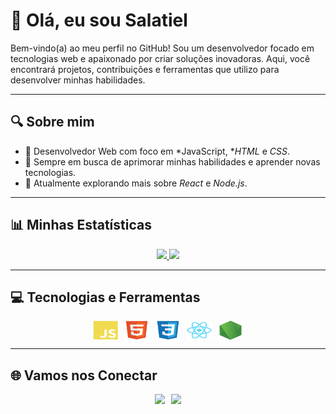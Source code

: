 # 👋 Olá, eu sou Salatiel

Bem-vindo(a) ao meu perfil no GitHub! Sou um desenvolvedor focado em tecnologias web e apaixonado por criar soluções inovadoras. Aqui, você encontrará projetos, contribuições e ferramentas que utilizo para desenvolver minhas habilidades.

---

## 🔍 Sobre mim

- 💼 Desenvolvedor Web com foco em *JavaScript, **HTML* e *CSS*.
- 🎯 Sempre em busca de aprimorar minhas habilidades e aprender novas tecnologias.
- 🌱 Atualmente explorando mais sobre *React* e *Node.js*.

---

## 📊 Minhas Estatísticas

<div align="center">
   <a href="https://github.com/salatiel-dev">
      <img height="180em" src="https://github-readme-stats.vercel.app/api?username=salatiel-dev&show_icons=true&theme=tokyonight&include_all_commits=true&count_private=true"/>
      <img height="180em" src="https://github-readme-stats.vercel.app/api/top-langs/?username=salatiel-dev&layout=compact&langs_count=6&theme=tokyonight"/>
   </a>
</div>

---

## 💻 Tecnologias e Ferramentas

<div style="display: flex; gap: 10px; justify-content: center; align-items: center;">
  <img alt="JavaScript" height="30" width="40" src="https://raw.githubusercontent.com/devicons/devicon/master/icons/javascript/javascript-plain.svg">
  <img alt="HTML" height="30" width="40" src="https://raw.githubusercontent.com/devicons/devicon/master/icons/html5/html5-original.svg">
  <img alt="CSS" height="30" width="40" src="https://raw.githubusercontent.com/devicons/devicon/master/icons/css3/css3-original.svg">
  <img alt="React" height="30" width="40" src="https://raw.githubusercontent.com/devicons/devicon/master/icons/react/react-original.svg">
  <img alt="Node.js" height="30" width="40" src="https://raw.githubusercontent.com/devicons/devicon/master/icons/nodejs/nodejs-original.svg">
</div>

---

## 🌐 Vamos nos Conectar

<div style="display: flex; gap: 10px; justify-content: center; align-items: center;">
  <a href="https://linkedin.com/in/seu-perfil-linkedin" target="_blank"><img src="https://img.shields.io/badge/-LinkedIn-%230077B5?style=for-the-badge&logo=linkedin&logoColor=white" target="_blank"></a>
  <a href="mailto:seu-email@gmail.com"><img src="https://img.shields.io/badge/-Gmail-%23EA4335?style=for-the-badge&logo=gmail&logoColor=white" target="_blank"></a>
</div>
 
